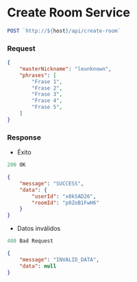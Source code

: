 # Create Room Service

```js
POST `http://${host}/api/create-room`
```

### Request

```json
{
    "masterNickname": "leunknown",
    "phrases": [
        "Frase 1",
        "Frase 2",
        "Frase 3",
        "Frase 4",
        "Frase 5",
    ]
}
```

### Response

* Éxito
```js
200 OK
```
```json
{
    "message": "SUCCESS",
    "data": {
        "userId": "x0kSAD26",
        "roomId": "p0ZoB1FwH6"
    }
}
```

* Datos inválidos
```js
400 Bad Request
```
```json
{
    "message": "INVALID_DATA",
    "data": null
}
```